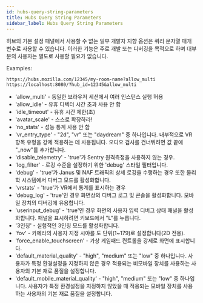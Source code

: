 ```yaml
---
id: hubs-query-string-parameters
title: Hubs Query String Parameters
sidebar_label: Hubs Query String Parameters
---
```


허브의 기본 설정 패널에서 사용할 수 없는 일부 개발자 지향 옵션은 쿼리 문자열 매개 변수로 사용할 수 있습니다. 이러한 기능은 주로 개발 또는 디버깅을 목적으로 하며 대부분의 사용자는 별도로 사용할 필요가 없습니다.

Examples:

```
https://hubs.mozilla.com/12345/my-room-name?allow_multi
https://localhost:8080/?hub_id=12345&allow_multi
```

- 'allow_multi' - 동일한 브라우저 세션에서 여러 인스턴스 실행 허용
- 'allow_idle' - 유휴 디텍터 시간 초과 사용 안 함
- 'idle_timeout' - 유휴 시간 제한(초)
- 'avatar_scale' - 스스로 확장하라!
- 'no_stats' - 성능 통계 사용 안 함
- 'vr_entry_type' - "2d", "vr" 또는 "daydream" 중 하나입니다. 내부적으로 VR 항목 유형을 강제 적용하는 데 사용됩니다. 오디오 검사를 건너뛰려면 값 끝에 "_now"를 추가합니다.
- 'disable_telemetry' - 'true'가 Sentry 원격측정을 사용하지 않는 경우.
- 'log_filter' - 로깅 수준을 설정하기 위한 'debug' 스타일 필터입니다.
- 'debug' - 'true'가 Janus 및 NAF 트래픽의 상세 로깅을 수행하는 경우 또한 물리학 시스템에서 디버그 모드를 활성화합니다.
- 'vrstats' - 'true'가 VR에서 통계를 표시하는 경우
- 'debug_log' - 'true'인 경우 화면상의 디버그 로그 및 콘솔을 활성화합니다. 모바일 장치의 디버깅에 유용합니다.
- 'userinput_debug' - 'true'인 경우 화면의 사용자 입력 디버그 상태 패널을 활성화합니다. 패널을 표시하려면 키보드에서 "L"를 누릅니다.
- '3인칭' - 실험적인 3인칭 모드를 활성화합니다.
- 'fov' - 카메라의 사용자 지정 시야를 도 단위(1~179)로 설정합니다(2D 전용).
- 'force_enable_touchscreen' - 가상 게임패드 컨트롤을 강제로 화면에 표시합니다.
- 'default_material_quality' - "high", "medium" 또는 "low" 중 하나입니다. 사용자가 특정 환경설정을 지정하지 않은 경우 적용되는 비모바일 장치를 사용하는 사용자의 기본 재료 품질을 설정합니다.
- 'default_mobile_material_quality' - "high", "medium" 또는 "low" 중 하나입니다. 사용자가 특정 환경설정을 지정하지 않았을 때 적용되는 모바일 장치를 사용하는 사용자의 기본 재료 품질을 설정합니다.